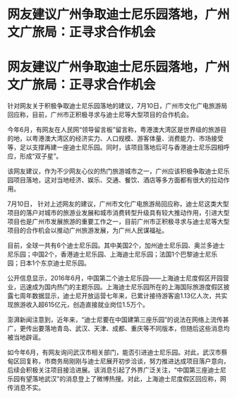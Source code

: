 # 网友建议广州争取迪士尼乐园落地，广州文广旅局：正寻求合作机会

# 网友建议广州争取迪士尼乐园落地，广州文广旅局：正寻求合作机会

针对网友关于积极争取迪士尼乐园落地的建议，7月10日，广州市文化广电旅游局回应称，目前，广州市正积极寻求与迪士尼等大型项目的合作机会。

今年6月，有网友在人民网“领导留言板”留言称，粤港澳大湾区是世界级的旅游目的地，以粤港澳大湾区的经济实力、人口规模、游客体量、消费能力、市场接受等，足以支撑再建一座迪士尼乐园。同时，该项目落地后可与香港迪士尼乐园相呼应，形成“双子星”。

该网友建议，作为不少网友心仪的热门旅游城市之一，广州应该积极争取迪士尼乐园项目落地，这对当地经济、娱乐、交通、餐饮、酒店等多方面都有很大的拉动作用。

7月10日，
针对上述网友的建议，广州市文化广电旅游局回应称，迪士尼这类大型项目的落户对城市的旅游业发展和城市消费转型升级具有较大推动作用，引进大型项目也是广州市发展旅游的重要工作之一，目前广州市正积极寻求与迪士尼等大型项目的合作机会以推动广州旅游发展，为广州人民谋福祉。

目前，全球一共有6个迪士尼乐园。其中美国2个，加州迪士尼乐园、奥兰多迪士尼乐园；中国2个，香港迪士尼乐园、上海迪士尼乐园；法国1个巴黎迪士尼乐园；日本1个东京迪士尼乐园。

公开信息显示，2016年6月，中国第二个迪士尼乐园——上海迪士尼度假区开园营业，迅速成为国内热门的主题乐园。上海迪士尼乐园所在的上海国际旅游度假区披露七周年数据显示，迪士尼开放运营七年来，已累计接待游客逾1.13亿人次，共实现旅游收入超615亿元，创造直接就业岗位1.5万个。

澎湃新闻注意到，近年来，“迪士尼要在中国建第三座乐园”的说法在网络上流传甚广，更传出要落地青岛、武汉、天津、成都、重庆等不同版本，但随后这些消息均被当地辟谣。

如今年6月，有网友询问武汉市相关部门，能否引进迪士尼乐园。对此，武汉市蔡甸区回复称，市商务局刚刚与迪士尼展开初步洽谈，努力推进达成项目落户意向，后续会积极关注项目接洽进展。该消息引起了外界广泛关注，“中国第三座迪士尼乐园有望落地武汉”的消息登上了微博热搜。对此，上海迪士尼度假区回应称，网传消息不实。

